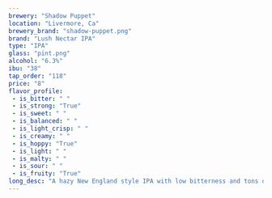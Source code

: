 ```yaml
---
brewery: "Shadow Puppet"
location: "Livermore, Ca"
brewery_brand: "shadow-puppet.png"
brand: "Lush Nectar IPA"
type: "IPA"
glass: "pint.png"
alcohol: "6.3%"
ibu: "38"
tap_order: "118"
price: "8"
flavor_profile:
 - is_bitter: " "
 - is_strong: "True"
 - is_sweet: " "
 - is_balanced: " "
 - is_light_crisp: " "
 - is_creamy: " "
 - is_hoppy: "True"
 - is_light: " "
 - is_malty: " "
 - is_sour: " "
 - is_fruity: "True"
long_desc: "A hazy New England style IPA with low bitterness and tons of juicy citrus notes from the abundant El Dorado and Amarillo hops."
---
```

